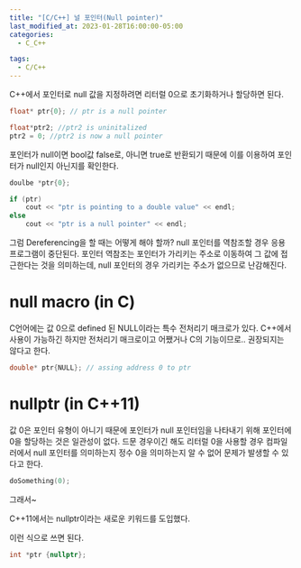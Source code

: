 ```yaml
---
title: "[C/C++] 널 포인터(Null pointer)"
last_modified_at: 2023-01-28T16:00:00-05:00
categories:
  - C_C++

tags:
  - C/C++
---
```



C++에서 포인터로 null 값을 지정하려면 리터럴 0으로 초기화하거나 할당하면 된다.

```cpp
float* ptr{0}; // ptr is a null pointer

float*ptr2; //ptr2 is uninitalized
ptr2 = 0; //ptr2 is now a null pointer
```

포인터가 null이면 bool값 false로, 아니면 true로 반환되기 때문에 이를 이용하여 포인터가 null인지 아닌지를 확인한다.

```cpp
doulbe *ptr{0};

if (ptr)
	cout << "ptr is pointing to a double value" << endl;
else
	cout << "ptr is a null pointer" << endl;
```

그럼 Dereferencing을 할 때는 어떻게 해야 할까? null 포인터를 역참조할 경우 응용 프로그램이 중단된다. 포인터 역참조는 포인터가 가리키는 주소로 이동하여 그 값에 접근한다는 것을 의미하는데, null 포인터의 경우 가리키는 주소가 없으므로 난감해진다. 


# null macro (in C)

C언어에는 값 0으로 defined 된 NULL이라는 특수 전처리기 매크로가 있다. C++에서 사용이 가능하긴 하지만 전처리기 매크로이고 어쨌거나 C의 기능이므로.. 권장되지는 않다고 한다.

```c
double* ptr{NULL}; // assing address 0 to ptr
```


# nullptr (in C++11)

값 0은 포인터 유형이 아니기 때문에 포인터가 null 포인터임을 나타내기 위해 포인터에 0을 할당하는 것은 일관성이 없다. 드문 경우이긴 해도 리터럴 0을 사용할 경우 컴파일러에서 null 포인터를 의미하는지 정수 0을 의미하는지 알 수 없어 문제가 발생할 수 있다고 한다.

```cpp
doSomething(0);
```

그래서~

C++11에서는 nullptr이라는 새로운 키워드를 도입했다.

이런 식으로 쓰면 된다.

```cpp
int *ptr {nullptr}; 
```
